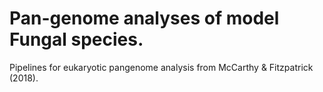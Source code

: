 # Pan-genome analyses of model Fungal species.

Pipelines for eukaryotic pangenome analysis from McCarthy &amp; Fitzpatrick (2018).
